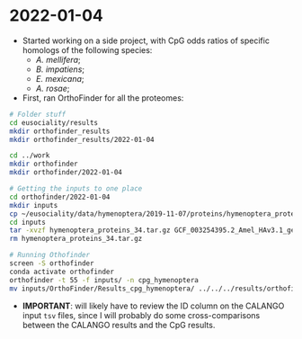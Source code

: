 # 2022-01-04

- Started working on a side project, with CpG odds ratios of specific homologs of the following species:
	- *A. mellifera*;
	- *B. impatiens*;
	- *E. mexicana*;
	- *A. rosae*;
- First, ran OrthoFinder for all the proteomes:
```bash
# Folder stuff
cd eusociality/results
mkdir orthofinder_results
mkdir orthofinder_results/2022-01-04

cd ../work
mkdir orthofinder
mkdir orthofinder/2022-01-04

# Getting the inputs to one place
cd orthofinder/2022-01-04
mkdir inputs
cp ~/eusociality/data/hymenoptera/2019-11-07/proteins/hymenoptera_proteins_34.tar.gz inputs/
cd inputs
tar -xvzf hymenoptera_proteins_34.tar.gz GCF_003254395.2_Amel_HAv3.1_genomic.gbff_nt.fasta.longest.fasta.ids.txt.aa.fa GCF_000188095.2_BIMP_2.1_genomic.gbff_nt.fasta.longest.fasta.ids.txt.aa.fa GCF_001483705.1_ASM148370v1_genomic.gbff_nt.fasta.longest.fasta.ids.txt.aa.fa GCF_000344095.2_Aros_2.0_genomic.gbff_nt.fasta.longest.fasta.ids.txt.aa.fa
rm hymenoptera_proteins_34.tar.gz

# Running Othofinder
screen -S orthofinder
conda activate orthofinder
orthofinder -t 55 -f inputs/ -n cpg_hymenoptera
mv inputs/OrthoFinder/Results_cpg_hymenoptera/ ../../../results/orthofinder_results/2022-01-04/
```
- **IMPORTANT**: will likely have to review the ID column on the CALANGO input `tsv` files, since I will probably do some cross-comparisons between the CALANGO results and the CpG results.